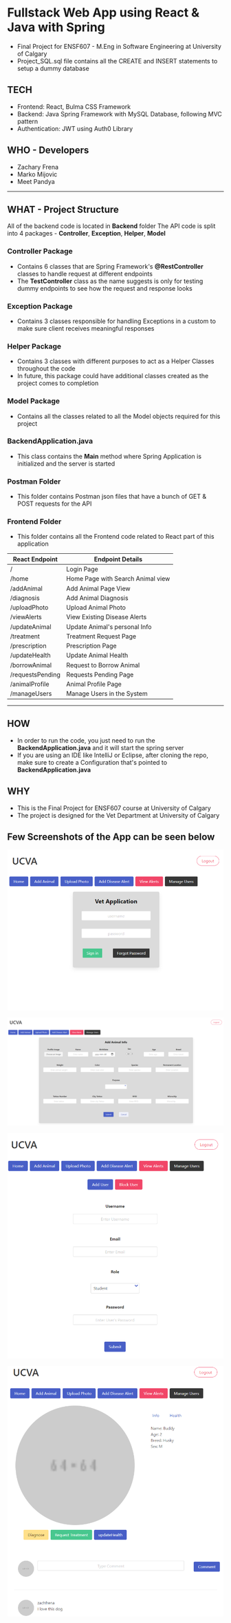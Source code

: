 # Fullstack Web App using React & Java with Spring
- Final Project for ENSF607 - M.Eng in Software Engineering at University of Calgary
- Project_SQL.sql file contains all the CREATE and INSERT statements to setup a dummy database

## TECH
- Frontend: React, Bulma CSS Framework
- Backend: Java Spring Framework with MySQL Database, following MVC pattern
- Authentication: JWT using Auth0 Library

## WHO - Developers
- Zachary Frena
- Marko Mijovic
- Meet Pandya
------
## WHAT - Project Structure
All of the backend code is located in **Backend** folder
The API code is split into 4 packages - **Controller**, **Exception**, **Helper**, **Model**
### Controller Package
- Contains 6 classes that are Spring Framework's **@RestController** classes to handle request at different endpoints
- The **TestController** class as the name suggests is only for testing dummy endpoints to see how the request and response looks
### Exception Package
- Contains 3 classes responsible for handling Exceptions in a custom to make sure client receives meaningful responses
### Helper Package
- Contains 3 classes with different purposes to act as a Helper Classes throughout the code
- In future, this package could have additional classes created as the project comes to completion
### Model Package
- Contains all the classes related to all the Model objects required for this project
### BackendApplication.java
- This class contains the **Main** method where Spring Application is initialized and the server is started
### Postman Folder
- This folder contains Postman json files that have a bunch of GET & POST requests for the API

### Frontend Folder
- This folder contains all the Frontend code related to React part of this application

| React Endpoint   | Endpoint Details                  |
|------------------|-----------------------------------|
| /                | Login Page                        |
| /home            | Home Page with Search Animal view |
| /addAnimal       | Add Animal Page View              |
| /diagnosis       | Add Animal Diagnosis              |
| /uploadPhoto     | Upload Animal Photo               |
| /viewAlerts      | View Existing Disease Alerts      |
| /updateAnimal    | Update Animal's personal Info     |
| /treatment       | Treatment Request Page            |
| /prescription    | Prescription Page                 |
| /updateHealth    | Update Animal Health              |
| /borrowAnimal    | Request to Borrow Animal          |
| /requestsPending | Requests Pending Page             |
| /animalProfile   | Animal Profile Page               |
| /manageUsers     | Manage Users in the System        |

--------------------------------------------------------
## HOW
- In order to run the code, you just need to run the **BackendApplication.java** and it will start the spring server
- If you are using an IDE like IntelliJ or Eclipse, after cloning the repo, make sure to create a Configuration that's pointed to **BackendApplication.java**
## WHY
- This is the Final Project for ENSF607 course at University of Calgary
- The project is designed for the Vet Department at University of Calgary

## Few Screenshots of the App can be seen below

![1](https://github.com/pandyama/UCVA/blob/main/c1.PNG)

![2](https://github.com/pandyama/UCVA/blob/main/c2.PNG)

![3](https://github.com/pandyama/UCVA/blob/main/c3.PNG)

![3](https://github.com/pandyama/UCVA/blob/main/c4.PNG)
